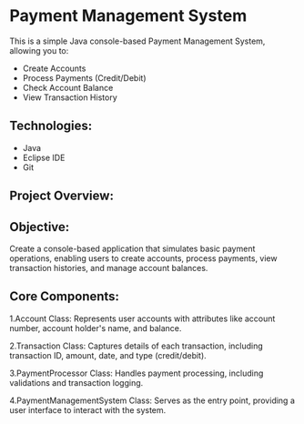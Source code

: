 # Payment Management System

This is a simple Java console-based Payment Management System, allowing you to:

- Create Accounts
- Process Payments (Credit/Debit)
- Check Account Balance
- View Transaction History

## Technologies:
- Java
- Eclipse IDE
- Git

## Project Overview:

## Objective: 
Create a console-based application that simulates basic payment operations, enabling users to create accounts, process payments, view transaction histories, and manage account balances.

## Core Components:
1.Account Class: Represents user accounts with attributes like account number, account holder's name, and balance.

2.Transaction Class: Captures details of each transaction, including transaction ID, amount, date, and type (credit/debit).

3.PaymentProcessor Class: Handles payment processing, including validations and transaction logging.

4.PaymentManagementSystem Class: Serves as the entry point, providing a user interface to interact with the system.
